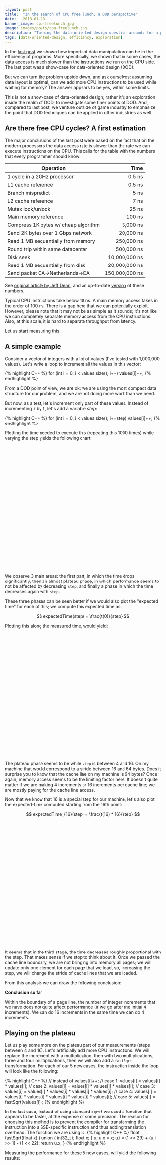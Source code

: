 ```yaml
---
layout: post
title:  "In the search of CPU free lunch; a DOD perspective"
date:   2018-01-28
banner_image: cpu-freelunch.jpg
image: images/posts/cpu-freelunch.jpg
description: "Turning the data-oriented design question around: for a perfectly aligned memory access, can we piggyback more CPU instructions to be executed? It seems the answer is yes."
tags: [data-oriented-design, efficiency, exploration]
---
```


In the [last post]({{page.previous.url}}) we shown how important data manipulation can be in the efficiency of programs. More specifically, we shown that in some cases, the data access is much slower than the instructions we run on the CPU side. The last post was a show-case for data-oriented design (DOD).

But we can turn the problem upside down, and ask ourselves: assuming data layout is optimal, can we add more CPU instructions to be used while waiting for memory? The answer appears to be yes, within some limits.

This is not a show-case of data-oriented design; rather it's an exploration inside the realm of DOD, to investigate some finer points of DOD. And, compared to last post, we venture outside of game industry to emphasize the point that DOD techniques can be applied in other industries as well.

<!--more-->

## Are there free CPU cycles? A first estimation

The major conclusions of the last post were based on the fact that on the modern processors the data access rate is slower than the rate we can execute instructions on the CPU. This calls for the table with the numbers that every programmer should know:

Operation | Time
--------- | ----:
1 cycle in a 2GHz processor          |         0.5 ns
L1 cache reference                   |         0.5 ns
Branch mispredict                    |           5 ns
L2 cache reference                   |           7 ns
Mutex lock/unlock                    |          25 ns
Main memory reference                |         100 ns
Compress 1K bytes w/ cheap algorithm |       3,000 ns
Send 2K bytes over 1 Gbps network    |      20,000 ns
Read 1 MB sequentially from memory   |     250,000 ns
Round trip within same datacenter    |     500,000 ns
Disk seek                            |  10,000,000 ns
Read 1 MB sequentially from disk     |  20,000,000 ns
Send packet CA->Netherlands->CA      | 150,000,000 ns

See [original article by Jeff Dean](https://static.googleusercontent.com/media/research.google.com/en//people/jeff/Stanford-DL-Nov-2010.pdf), and an up-to-date [version](https://people.eecs.berkeley.edu/%7Ercs/research/interactive_latency.html) of these numbers.

Typical CPU instructions take below 10 ns. A main memory access takes in the order of 100 ns. There is a gap here that we can potentially exploit. However, please note that it may not be as simple as it sounds; it's not like we can completely separate memory access from the CPU instructions. Also, at this scale, it is hard to separate throughput from latency.

Let us start measuring this.

## A simple example

Consider a vector of integers with a lot of values (I've tested with 1,000,000 values). Let's write a loop to increment all the values in this vector:

{% highlight C++ %}
for (int i = 0; i < values.size(); i++)
    values[i]++;
{% endhighlight %}

From a DOD point of view, we are ok: we are using the most compact data structure for our problem, and we are not doing more work than we need.

But now, as a test, let's increment only part of these values. Instead of incrementing `i` by `1`, let's add a variable _step_:

{% highlight C++ %}
for (int i = 0; i < values.size(); i+=step)
    values[i]++;
{% endhighlight %}

Plotting the time needed to execute this (repeating this 1000 times) while varying the step yields the following chart:

<center><div id="skipTraverse_plot" style="height: 400px;"></div></center>

We observe 3 main areas: the first part, in which the time drops significantly, then an almost plateau phase, in which performance seems to not be affected by decreasing `step`, and finally a phase in which the time decreases again with `step`.

These three phases can be seen better if we would also plot the "expected time" for each of this; we compute this expected time as:

$$ expectedTime(step) = \frac{t(0)}{step} $$

Plotting this along the measured time, would yield:

<center><div id="skipTraverse_plot2" style="height: 400px;"></div></center>


The plateau phase seems to be while `step` is between 4 and 16. On my machine that would correspond to a stride between 16 and 64 bytes. Does it surprise you to know that the cache line on my machine is 64 bytes? Once again, memory access seems to be the limiting factor here. It doesn't quite matter if we are making 4 increments or 16 increments per cache line; we are mostly paying for the cache line access.

Now that we know that 16 is a special step for our machine, let's also plot the expected-time computed starting from the 16th point:

$$ expectedTime_{16}(step) = \frac{t(16) * 16}{step} $$

<center><div id="skipTraverse_plot3" style="height: 400px;"></div></center>

It seems that in the third stage, the time decreases roughly proportional with the step. That makes sense if we stop to think about it. Once we passed the cache line boundary, we are not bringing into memory all pages; we will update only one element for each page that we load, so, increasing the step, we will change the stride of cache lines that we are loaded.

From this analysis we can draw the following conclusion:

<div class="box info">
    <p><b>Conclusion so far</b></p>
    <p>Within the boundary of a page line, the number of integer increments that we have does not quite affect performance (if we go after the initial 4 increments). We can do 16 increments in the same time we can do 4 increments.</p>
</div>


## Playing on the plateau

Let us play some more on the plateau part of our measurements (steps between 4 and 16). Let's artificially add more CPU instructions. We will replace the increment with a multiplication, then with two multiplications, three and four multiplications, then we will also add a `fastSqrt` transformation. For each of our 5 new cases, the instruction inside the loop will look like the following:

{% highlight C++ %}
// instead of values[i]++;
// case 1:
values[i] = values[i] * values[i];
// case 2:
values[i] = values[i] * values[i] * values[i];
// case 3:
values[i] = values[i] * values[i] * values[i] * values[i];
// case 4:
values[i] = values[i] * values[i] * values[i] * values[i] * values[i];
// case 5:
values[i] = fastSqrt(values[i]);
{% endhighlight %}

In the last case, instead of using standard `sqrtf` we used a function that appears to be faster, at the expense of some precision. The reason for choosing this method is to prevent the compiler for transforming the instruction into a SSE-specific instruction and thus adding translation overhead. The function we are using is:
{% highlight C++ %}
float fastSqrt(float x) {
    union {
        int32_t i;
        float x;
    } u;
    u.x = x;
    u.i = (1 << 29) + (u.i >> 1) - (1 << 22);
    return u.x;
}
{% endhighlight %}


Measuring the performance for these 5 new cases, will yield the following results:

<center><div id="skipTraverseAlts_plot" style="height: 400px;"></div></center>

Just by looking at this graph, we conclude the following:
- for low `step` values, there is no space for us to squeeze more instructions
- for higher `step` values (but still in the realm of a cache line), there is place for us to insert extra CPU instructions
- the _mul1_ and _mul2_ cases match pretty well the original line

So, there is some slack on the instruction side, but that slack is very limited: just a few multiplications.

For the purpose of this exposition, we are not looking at the generated assembly, and how does the compiler behave with this piece of code. However, please note that it's not just a pure separation between CPU instructions and data accesses. After all, we are also doing stores with the results of our injected instructions. In other words, it's hard to increase the throughput of CPU instructions without also affecting the latency.

<div class="box info">
    <p><b>Conclusion so far</b></p>
    <p>It is tough to increase the throughput of CPU instructions.</p>
</div>

## A real-world example

Let's now turn to an example inspired by a real-life project. And this time, it's inspired from the automotive industry, not the gaming industry.

Let's assume that we have 2 components in our application: one that is responsible for management of some data, and one that uses data provided by the first component for some business processes.

<center>{% include_relative diagrams/DOD_cpufreelunch_components.svg %}</center>

The business logic part needs to be very efficient. So the data that is passed to it needs to be in the right format for using it. For the purpose of our example, let's assume the data is just an array of orientation vectors:
{% highlight C++ %}
struct Vec3 {
    double x;
    double y;
    double z;
};
{% endhighlight %}

This is a 3D vector with a length of 1.

To make the problem slightly more interesting, let's assume that Data manager needs to always concatenate two arrays before passing this to business logic. The process will look like:

{% highlight C++ %}
void prepareData(const vector<Vec3>& s1, const vector<Vec3>& s2,
        vector<Vec3>& out) {
    int sz1 = int(s1.size());
    int sz2 = int(s2.size());
    int idxDst = 0;
    for (int i = 0; i < sz1; i++, idxDst++)
        out[idxDst] = s1[i];
    for (int i = 0; i < sz2; i++, idxDst++)
        out[idxDst] = s2[i];
}
{% endhighlight %}

Let's take this as the baseline, and explore various alternatives starting with this process.

One may try to use `memcpy` here, and it will work faster than these manually written loops, but let's exclude this from our repertoire (imagine that the real-world problem has certain twists that will make `memcpy` not usable).

Doing a data analysis, there is nothing wrong with our data layout. We are using arrays and we are not wasting memory; both inputs and the output are properly compacted.

Please remember that the business logic is critical in terms of performance, so whatever we do, we cannot change the format of the output data. Thus, changing `double` to `float` for the output is not an option.

By the way we set up the problem, the only thing that we can do is to add more CPU instructions here. Let us explore some possibilities of adding useful stuff in this transformation. Let's try to add some basic geometry transformations:

{% highlight C++ %}
Vec3 negateXY(Vec3 v) { return Vec3{-v.x, -v.y, v.z}; }
Vec3 rotateZ30(Vec3 v) {
    constexpr float cos_theta = 0.866025f;
    constexpr float sin_theta = 0.5f;
    return Vec3{v.x * cos_theta - v.y * sin_theta, v.x * sin_theta + v.y * cos_theta, v.z};
}
void prepareData_neg(const vector<Vec3>& s1, const vector<Vec3>& s2,
        vector<Vec3>& out) {
    int sz1 = int(s1.size());
    int sz2 = int(s2.size());
    int idxDst = 0;
    for (int i = 0; i < sz1; i++, idxDst++)
        out[idxDst] = negateXY(s1[i]);
    for (int i = 0; i < sz2; i++, idxDst++)
        out[idxDst] = negateXY(s2[i]);
}
// similar for prepareData_rotate()
{% endhighlight %}

For both transformation we are making a few (floating point) arithmetic operations, and no extra memory operation.

Measuring the performance of these transformations with respect to our baseline, we get:

<center><div id="trasform_plot" style="height: 300px"></div></center>

That is quite good. Not only we added more operations to be performed while concatenating the data, but we also **improved performance**.

The reasons for the improved performance are accidental; the compiler has more hints to go through a SSE based translation, and that will perform better on my machine. This performance difference depends on the compiler and the machine. For the purpose of this post, we won't enter into details about this.

<div class="box info">
    <p><b>Conclusion</b></p>
    <p>Sometimes, adding a small of CPU instructions will make your program faster.</p>
</div>

Let us build on that.

We said that, for performance reasons are are not allowed to change the output data structure. But, we can still change the input structure. The reason for such a change would be to better optimize the data manager component (this was actually the use case that inspired this post).

There are several assumptions that we can make to help in our problem:
- precision is not that important; we are able to sacrifice a few percents in the direction vectors
- the Z component of the vector is always positive (we are always pointing upwards, instead of downwards)

With these assumptions, we can represent the vector into a much more compact structure:
{% highlight C++ %}
struct Vec3Compact {
    float x;
    float y;

    Vec3Compact() {}
    Vec3Compact(float xx, float yy) : x{xx} , y{yy} {}
    Vec3Compact(Vec3 v) : x{(float)v.x}, y{(float)v.y} {}

    explicit operator Vec3() const {
        return Vec3{x, y, 1.0 - fastSqrt(x * x + y * y)};
    }
};
{% endhighlight %}

First thing to notice is that we dropped some of the precision, by moving from `double` to `float`. The second thing, is that we got rid of the Z component. We can do this because a direction vector is normalized, so that:

$$ x^2+y^2+z^2 = 1 $$

and thus:

$$ z = \pm (1 - \sqrt{x^2+y^2}) $$

One of our assumption was that Z is always positive, so we ignored the plus/minus variation. If we wouldn't had this assumption we would have to add an extra bit of information, and add some more CPU instruction for the translations between `Vec3` and `Vec3Compact`.

In terms of memory utilization, this structure has a 66% size reduction compared with the original one.

With this, we can change the input arrays to be of `Vec3Compact` instead of `Vec3`, and the performance of our `prepareData` concatenation would be:

<center><div id="trasform_plot2" style="height: 300px"></div></center>

We achieve even more performance improvement. A simple concatenation of two `Vec3Compact` arrays and converting it into an array of `Vec3` objects would be **about 23% faster** than the case in which we just concatenate two `Vec3` arrays. Please note that in this process we reduced the data size for the input vectors, so in consequence we have fewer memory misses on the input vectors.

Also, as a side effect, the data manager component, having smaller data structures, will probably benefit from improved performance. For example, reading the data from disk is faster if we are reading 66% less data.

For reference, here is the code that does the concatenation of arrays of compact vectors:

{% highlight C++ %}
void concat_compact(
        const vector<Vec3Compact>& s1, const vector<Vec3Compact>& s2,
        vector<Vec3>& out) {
    int sz1 = int(s1.size());
    int sz2 = int(s2.size());
    int idxDst = 0;
    for (int i = 0; i < sz1; i++, idxDst++)
        out[idxDst] = (Vec3)s1[i];
    for (int i = 0; i < sz2; i++, idxDst++)
        out[idxDst] = (Vec3)s2[i];
}
{% endhighlight %}


Adding negate and rotate transformation on this compact method yields some interesting results:

<center><div id="trasform_plot3" style="height: 300px;"></div></center>

The negate variant will perform slightly worse than the base compact version, but still better than the non-compact version. So, once again, we can piggyback more CPU instructions on a data traversal without affecting the performance too much.

The rotate version however produces worse results even than the original non-compact version. In this case, we are adding slightly more instructions. Trying to skip some of the computations will yield better results, but still not extremely good -- see the "c rotate-skip" bar. In this case, we only applied the transformation once every 8 vectors; that is, we apply the transformation twice per cache line.

## Source code and measurements machine

As the last time, all the code is available [on GitHub](https://github.com/lucteo/DOD_samples/tree/master/cpufreelunch).

The performance numbers shown here were obtained on my MacBook Pro Retina (late 2013), 2GHz Intel Core i7 (Haswell/Crystalwell), 8 GB Ram, macOS High Sierra. The cache line is 64 bytes, L1 is 32K, L2 is 256K and L3 cache is 6 MB.

## Conclusions

This is an exploratory post. Instead of proving a point, it explores various aspects related to the existence of a CPU free lunch in the presence of compact data structures, as required by Data-Oriented Design. Even though there is no strong point that we can make, there are still several conclusions that we can draw from this exploratory work:
- **there is a CPU free lunch**; we can add more CPU instructions without degrading performance
- adding more CPU instructions can sometimes lead to improved performance; if this is coupled with a reduction of data size
- the range in which we can add more CPU instructions without affecting performance is small
- compiler optimizations pay an important role in these type of operations, and can affect performance significantly

We've proven that there is a CPU free lunch, but it appears one cannot feast on it. What else is left to do? We shall further explore this technique for other applications.

Keep truthing!



<script src="https://code.highcharts.com/highcharts.js"></script>
<script src="https://code.highcharts.com/modules/series-label.js"></script>
<script src="https://code.highcharts.com/modules/exporting.js"></script>

<script type="text/javascript">
var myColors = ['#058DC7', '#50B432', '#ED561B', '#DDDF00', '#24CBE5', '#64E572', '#FF9655', '#FFF263', '#6AF9C4'];
Highcharts.theme = { colors: myColors };
Highcharts.setOptions(Highcharts.theme);


var times = [3023,1612,1265,1186,1198,1020,1131,1089,1048,1081,1080,1088,1071,1067,1077,1077,1010,958,928,907,855,812,784,749,726,690,684,661,631,610,599,602,554,540,525,515,511,545,484,463,466,436,429,430,415,423,409,384,395,379,385,364,365,351,351,352,379,331,330,311,324,305,303,322,298,294,282,288,288,261,269,265,263,264,251,249,249,236,246,231,242,233,221,225,215,191,164,169,174,169,164,161,154,155,149,156,148,154,136,127];
var alternatives = [
  [1160,1123,1106,1082,1095,1094,1090,1087,1084,1083,1079,1058,1051],
  [1312,1171,1130,1127,1121,1088,1086,1083,1080,1093,1063,1094,1064],
  [1280,1166,1137,1136,1117,1068,1020,1114,1124,1097,1066,1053,1044],
  [1551,1336,1201,1173,1149,1115,1063,1094,1099,1059,1063,1064,1055],
  [1927,1637,1489,1335,1275,1246,1173,1107,1116,1111,1086,1111,1071]
]

var legend_defaults = { layout: 'vertical', align: 'right', verticalAlign: 'middle' };
var responsive_defaults = {
  rules: [{
    condition: { maxWidth: 500 },
    chartOptions: { legend: { layout: 'horizontal', align: 'center', verticalAlign: 'bottom' } }
  }]
};

function _getExpectedVal(startStep=1) {
  var res = [];
  var startIdx = startStep-1;
  for ( var step=1; step<startStep; step++ ) {
    res.push(null);
  }
  for ( var step=startStep; step<=times.length; step++ ) {
    res.push(times[startIdx] * startStep / step )
  }
  return res;
}
function _fillSkipTraverseDetails(opts) {
  opts.yAxis = { title: { text: 'time' }, min: 0 },
  opts.xAxis = { title: { text: 'step' }, plotBands: [{color: '#ffff0077', from: 4, to: 16}]},
  opts.responsive = responsive_defaults;
  opts.plotOptions = { series: { pointStart: 1 } };
  if ( !opts.legend ) {
    opts.legend = legend_defaults;
  }
  return opts;
}
Highcharts.chart('skipTraverse_plot', _fillSkipTraverseDetails({
  title: { text: 'Skip-traverse performance'},
  series: [{ name: 'time', data: times}],
  legend: 'none',
}));
Highcharts.chart('skipTraverse_plot2', _fillSkipTraverseDetails({
  title: { text: 'Skip-traverse performance vs expected time'},
  series: [
    { name: 'time', data: times},
    { name: 'expectedTime', data: _getExpectedVal(), dashStyle: 'dash'}
  ],
}));
Highcharts.chart('skipTraverse_plot3', _fillSkipTraverseDetails({
  title: { text: 'time vs expected time vs expected time 16'},
  series: [
    { name: 'time', data: times},
    { name: 'expectedTime', data: _getExpectedVal(), dashStyle: 'shortdot'},
    { name: 'expectedTime16', data: _getExpectedVal(16), dashStyle: 'shortdot'}
  ],
}));
Highcharts.chart('skipTraverseAlts_plot', {
  title: { text: 'Adding more instructions'},
  yAxis: { title: { text: 'time' }, min: 0 },
  xAxis: { title: { text: 'step' } },
  plotOptions: { series: { pointStart: 4 } },
  legend: legend_defaults,
  series: [
    { name: 'original', data: times.slice(4, 17)},
    { name: 'mul1', data: alternatives[0]},
    { name: 'mul2', data: alternatives[1]},
    { name: 'mul3', data: alternatives[2]},
    { name: 'mul4', data: alternatives[3]},
    { name: 'fastSqrt', data: alternatives[4]},
  ],
  responsive: responsive_defaults
});

var transData = [
  ['baseline', 891],
  ['negate', 744],
  ['rotate', 757],
  ['compact', 652],
  ['c negate', 683],
  ['c rotate', 1058],
  ['c rotate-skip', 756],
];
function _fillTransformDetails(opts) {
  opts.chart = { type: 'column' };
  opts.xAxis = { type: 'category' };
  opts.yAxis = { min: 0, title: { text: 'time (ms)' } };
  opts.legend = { enabled: false };
  opts.responsive = responsive_defaults;
  return opts;
}
Highcharts.chart('trasform_plot', _fillTransformDetails({
  title: { text: 'Performance of data transformation' },
  colors: [myColors[0], myColors[1], myColors[1]],
  plotOptions: { column: { colorByPoint: true } },
  series: [{name: 'time (ms)', data: transData.slice(0, 3)}]
}));
Highcharts.chart('trasform_plot2', _fillTransformDetails({
  title: { text: 'Performance of compacted method' },
  colors: [myColors[0], 'lightgray', 'lightgray', myColors[1]],
  plotOptions: { column: { colorByPoint: true } },
  series: [{name: 'time (ms)', data: transData.slice(0, 4)}]
}));
Highcharts.chart('trasform_plot3', _fillTransformDetails({
  title: { text: 'Performance of compacted + transformations' },
  colors: [myColors[0], 'lightgray', 'lightgray', myColors[0], myColors[1], myColors[1], myColors[1]],
  plotOptions: { column: { colorByPoint: true } },
  series: [{name: 'time (ms)', data: transData}]
}));
</script>
